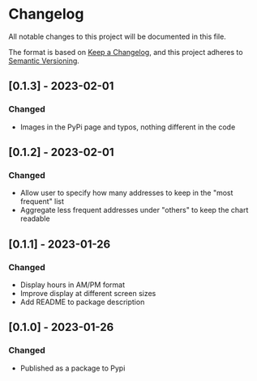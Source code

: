 # Changelog

All notable changes to this project will be documented in this file.

The format is based on [Keep a Changelog](https://keepachangelog.com/en/1.0.0/),
and this project adheres to [Semantic Versioning](https://semver.org/spec/v2.0.0.html).

## [0.1.3] - 2023-02-01

### Changed

- Images in the PyPi page and typos, nothing different in the code

## [0.1.2] - 2023-02-01

### Changed

- Allow user to specify how many addresses to keep in the "most frequent" list
- Aggregate less frequent addresses under "others" to keep the chart readable
## [0.1.1] - 2023-01-26

### Changed

- Display hours in AM/PM format
- Improve display at different screen sizes
- Add README to package description

## [0.1.0] - 2023-01-26

### Changed

- Published as a package to Pypi

